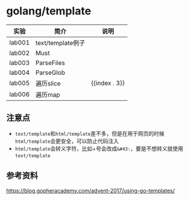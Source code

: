 # golang/template

|实验|简介|说明|
|---|---|---|
|lab001|text/template例子||
|lab002|Must|
|lab003|ParseFiles|
|lab004|ParseGlob|
|lab005|遍历slice|{{index . 3}}|
|lab006|遍历map|

## 注意点
 - `text/template`和`html/template`差不多，但是在用于网页的时候`html/template`会更安全，可以防止代码注入
 - `html/template`会转义字符，比如+号会改成`&#43:`，要是不想转义就使用`text/template`


## 参考资料
https://blog.gopheracademy.com/advent-2017/using-go-templates/